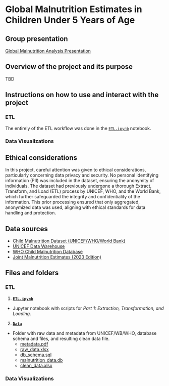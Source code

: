 # Global Malnutrition Estimates in Children Under 5 Years of Age

## Group presentation

[Global Malnutrition Analysis Presentation](https://docs.google.com/presentation/d/1vJtmyZMTajHY_IHafsaot_RL99pl2x4QcZPWVB5AQaY/edit?usp=sharing)

## Overview of the project and its purpose

TBD

## Instructions on how to use and interact with the project

### ETL
The entirely of the ETL workflow was done in the [`ETL.ipynb`](https://github.com/blmccourt/proj3-group8/blob/main/ETL.ipynb) notebook.

### Data Visualizations


## Ethical considerations
In this project, careful attention was given to ethical considerations, particularly concerning data privacy and security. No personal identifying information (PII) was included in the dataset, ensuring the anonymity of individuals. The dataset had previously undergone a thorough Extract, Transform, and Load (ETL) process by UNICEF, WHO, and the World Bank, which further safeguarded the integrity and confidentiality of the information. This prior processing ensured that only aggregated, anonymized data was used, aligning with ethical standards for data handling and protection.

## Data sources

- [Child Malnutrition Dataset (UNICEF/WHO/World Bank)](https://www.who.int/data/sets/health-inequality-monitor-dataset#nut)
- [UNICEF Data Warehouse](https://data.unicef.org/resources/data_explorer/unicef_f/?ag=UNICEF&df=GLOBAL_DATAFLOW&ver=1.0&dq=.NT_ANT_WHZ_NE3+NT_ANT_HAZ_NE2+NT_BW_LBW+NT_ANT_WHZ_NE2..&startPeriod=2016&endPeriod=2023)
- [WHO Child Malnutrition Database](https://platform.who.int/nutrition/malnutrition-database/database-search)
- [Joint Malnutrition Estimates (2023 Edition)](https://public.tableau.com/app/profile/unicefdata/viz/JointMalnutritionEstimates2023Edition_16841450949590/WHO_re)

## Files and folders

### ETL

1. **[`ETL.ipynb`](https://github.com/blmccourt/proj3-group8/blob/main/ETL.ipynb)**

- Jupyter notebook with scripts for *Part 1: Extraction, Transformation, and Loading*.

2. **[`Data`](https://github.com/blmccourt/proj3-group8/tree/main/data)**

- Folder with raw data and metadata from UNICEF/WB/WHO, database schema and files, and resulting clean data file.
  - [metadata.pdf](https://github.com/blmccourt/proj3-group8/blob/main/data/metadata.pdf)
  - [raw_data.xlsx](https://github.com/blmccourt/proj3-group8/blob/main/data/raw_data.xlsx)
  - [db_schema.sql](https://github.com/blmccourt/proj3-group8/blob/main/data/db_schema.sql)
  - [malnutrition_data.db](https://github.com/blmccourt/proj3-group8/blob/main/data/malnutrition_data.db)
  - [clean_data.xlsx](https://github.com/blmccourt/proj3-group8/blob/main/data/clean_data.csv)

### Data Visualizations
